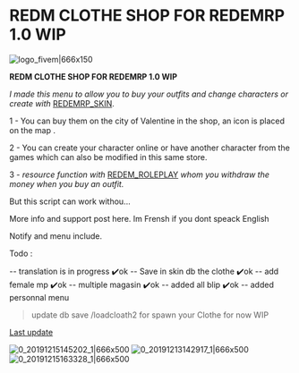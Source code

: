 # REDM CLOTHE SHOP FOR REDEMRP 1.0 WIP

![logo_fivem|666x150](upload://cUvfPqKFeZh3f5Q4hHnBzdqIAp0.png) 

**REDM CLOTHE SHOP FOR REDEMRP 1.0 WIP**

*I made this menu to allow you to buy your outfits and change characters or create with* [REDEMRP_SKIN](https://github.com/RedEM-RP/redemrp_skin). 

1 - You can buy them on the city of Valentine in the shop, an icon is placed on the map .

2 - You can create your character online or have another character from the games which can also be modified in this same store.

3 - *resource function with* [REDEM_ROLEPLAY](https://github.com/RedEM-RP/redem_roleplay) *whom you withdraw the money when you buy an outfit.*

But this script can work withou...

More info and support post here. Im Frensh if you dont speack English 

Notify and menu include.

Todo :

-- translation is in progress ✔️ok
-- Save in skin db the clothe ✔️ok
-- add female mp ✔️ok
-- multiple magasin ✔️ok
-- added all blip ✔️ok
-- added personnal menu

> update db save /loadcloath2 for spawn your Clothe for now WIP

[Last update](https://github.com/cedricalpatch/rpf_clotheshop)

![0_20191215145202_1|666x500](upload://16igt1HKt2zRAPbsbu0Yf5099J0.png) 
![0_20191213142917_1|666x500](upload://22OQcaoBni5AA6OqztHS2c6bFwO.png)
![0_20191215163328_1|666x500](upload://pusmvvCwgksQIkpoGCrgz4m7jbn.jpeg)
